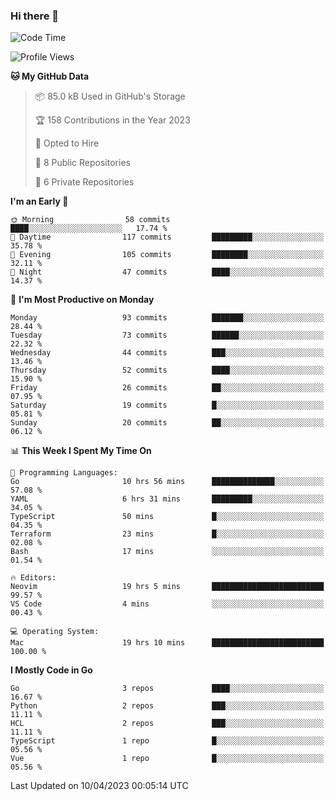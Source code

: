 ### Hi there 👋
<!--![visitors](https://visitor-badge.glitch.me/badge?page_id=d0zingcat)-->
<!--
**d0zingcat/d0zingcat** is a ✨ _special_ ✨ repository because its `README.md` (this file) appears on your GitHub profile.

Here are some ideas to get you started:

- 🔭 I’m currently working on ...
- 🌱 I’m currently learning ...
- 👯 I’m looking to collaborate on ...
- 🤔 I’m looking for help with ...
- 💬 Ask me about ...
- 📫 How to reach me: ...
- 😄 Pronouns: ...
- ⚡ Fun fact: ...
-->
<!--START_SECTION:waka-->
![Code Time](http://img.shields.io/badge/Code%20Time-2%2C487%20hrs%2045%20mins-blue)

![Profile Views](http://img.shields.io/badge/Profile%20Views-5-blue)

**🐱 My GitHub Data** 

> 📦 85.0 kB Used in GitHub's Storage 
 > 
> 🏆 158 Contributions in the Year 2023
 > 
> 💼 Opted to Hire
 > 
> 📜 8 Public Repositories 
 > 
> 🔑 6 Private Repositories 
 > 
**I'm an Early 🐤** 

```text
🌞 Morning                58 commits          ████░░░░░░░░░░░░░░░░░░░░░   17.74 % 
🌆 Daytime                117 commits         █████████░░░░░░░░░░░░░░░░   35.78 % 
🌃 Evening                105 commits         ████████░░░░░░░░░░░░░░░░░   32.11 % 
🌙 Night                  47 commits          ████░░░░░░░░░░░░░░░░░░░░░   14.37 % 
```
📅 **I'm Most Productive on Monday** 

```text
Monday                   93 commits          ███████░░░░░░░░░░░░░░░░░░   28.44 % 
Tuesday                  73 commits          ██████░░░░░░░░░░░░░░░░░░░   22.32 % 
Wednesday                44 commits          ███░░░░░░░░░░░░░░░░░░░░░░   13.46 % 
Thursday                 52 commits          ████░░░░░░░░░░░░░░░░░░░░░   15.90 % 
Friday                   26 commits          ██░░░░░░░░░░░░░░░░░░░░░░░   07.95 % 
Saturday                 19 commits          █░░░░░░░░░░░░░░░░░░░░░░░░   05.81 % 
Sunday                   20 commits          ██░░░░░░░░░░░░░░░░░░░░░░░   06.12 % 
```


📊 **This Week I Spent My Time On** 

```text
💬 Programming Languages: 
Go                       10 hrs 56 mins      ██████████████░░░░░░░░░░░   57.08 % 
YAML                     6 hrs 31 mins       █████████░░░░░░░░░░░░░░░░   34.05 % 
TypeScript               50 mins             █░░░░░░░░░░░░░░░░░░░░░░░░   04.35 % 
Terraform                23 mins             █░░░░░░░░░░░░░░░░░░░░░░░░   02.08 % 
Bash                     17 mins             ░░░░░░░░░░░░░░░░░░░░░░░░░   01.54 % 

🔥 Editors: 
Neovim                   19 hrs 5 mins       █████████████████████████   99.57 % 
VS Code                  4 mins              ░░░░░░░░░░░░░░░░░░░░░░░░░   00.43 % 

💻 Operating System: 
Mac                      19 hrs 10 mins      █████████████████████████   100.00 % 
```

**I Mostly Code in Go** 

```text
Go                       3 repos             ████░░░░░░░░░░░░░░░░░░░░░   16.67 % 
Python                   2 repos             ███░░░░░░░░░░░░░░░░░░░░░░   11.11 % 
HCL                      2 repos             ███░░░░░░░░░░░░░░░░░░░░░░   11.11 % 
TypeScript               1 repo              █░░░░░░░░░░░░░░░░░░░░░░░░   05.56 % 
Vue                      1 repo              █░░░░░░░░░░░░░░░░░░░░░░░░   05.56 % 
```




 Last Updated on 10/04/2023 00:05:14 UTC
<!--END_SECTION:waka-->

